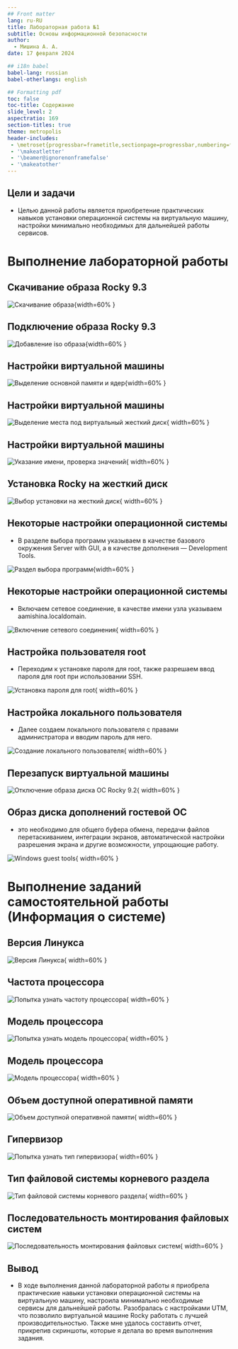 ```yaml
---
## Front matter
lang: ru-RU
title: Лабораторная работа №1
subtitle: Основы информационной безопасности
author:
  - Мишина А. А.
date: 17 февраля 2024

## i18n babel
babel-lang: russian
babel-otherlangs: english

## Formatting pdf
toc: false
toc-title: Содержание
slide_level: 2
aspectratio: 169
section-titles: true
theme: metropolis
header-includes:
 - \metroset{progressbar=frametitle,sectionpage=progressbar,numbering=fraction}
 - '\makeatletter'
 - '\beamer@ignorenonframefalse'
 - '\makeatother'
---
```


## Цели и задачи

- Целью данной работы является приобретение практических навыков установки операционной системы на виртуальную машину, настройки минимально необходимых для дальнейшей работы сервисов.

# Выполнение лабораторной работы

## Скачивание образа Rocky 9.3

![Скачивание образа](image/fig1.png){width=60% }

## Подключение образа Rocky 9.3

![Добавление iso образа](image/fig2.png){width=60% }

## Настройки виртуальной машины

![Выделение основной памяти и ядер](image/fig3.png){width=60% }

## Настройки виртуальной машины

![Выделение места под виртуальный жесткий диск](image/fig4.png){ width=60% }

## Настройки виртуальной машины

![Указание имени, проверка значений](image/fig5.png){ width=60% }

## Установка Rocky на жесткий диск

![Выбор установки на жесткий диск](image/fig8.png){ width=60% }

## Некоторые настройки операционной системы

- В разделе выбора программ указываем в качестве базового окружения Server with GUI, а в качестве дополнения — Development Tools.

![Раздел выбора программ](image/fig13.png){width=60% }

## Некоторые настройки операционной системы

- Включаем сетевое соединение, в качестве имени узла указываем aamishina.localdomain.

![Включение сетевого соединения](image/fig16.png){ width=60% }

## Настройка пользователя root

- Переходим к установке пароля для root, также разрешаем ввод пароля для root при использовании SSH.

![Установка пароля для root](image/fig17.png){ width=60% }

## Настройка локального пользователя

- Далее создаем локального пользователя с правами администратора и вводим пароль для него.

![Создание локального пользователя](image/fig18.png){ width=60% }

## Перезапуск виртуальной машины

![Отключение образа диска ОС Rocky 9.2](image/fig21.png){ width=60% }

## Образ диска дополнений гостевой ОС

- это необходимо для общего буфера обмена, передачи файлов перетаскиванием, интеграции экранов, автоматической настройки разрешения экрана и другие возможности, упрощающие работу.

![Windows guest tools](image/fig24.png){ width=60% }

# Выполнение заданий самостоятельной работы (Информация о системе)

## Версия Линукса 

![Версия Линукса](image/fig25.png){ width=60% }

## Частота процессора

![Попытка узнать частоту процессора](image/fig26.png){ width=60% }

## Модель процессора

![Попытка узнать модель процессора](image/fig27.png){ width=60% }

## Модель процессора

![Модель процессора](image/fig28.png){ width=60% }

## Объем доступной оперативной памяти

![Объем доступной оперативной памяти](image/fig29.png){ width=60% }

## Гипервизор

![Попытка узнать тип гипервизора](image/fig30.png){ width=60% }

## Тип файловой системы корневого раздела

![Тип файловой системы корневого раздела](image/fig31.png){ width=60% }

## Последовательность монтирования файловых систем

![Последовательность монтирования файловых систем](image/fig32.png){ width=60% }

## Вывод

- В ходе выполнения данной лабораторной работы я приобрела практические навыки установки операционной системы на виртуальную машину, настроила минимально необходимые сервисы для дальнейшей работы. Разобралась с настройками UTM, что позволило виртуальной машине Rocky работать с лучшей производительностью. Также мне удалось составить отчет, прикрепив скриншоты, которые я делала во время выполнения задания.
